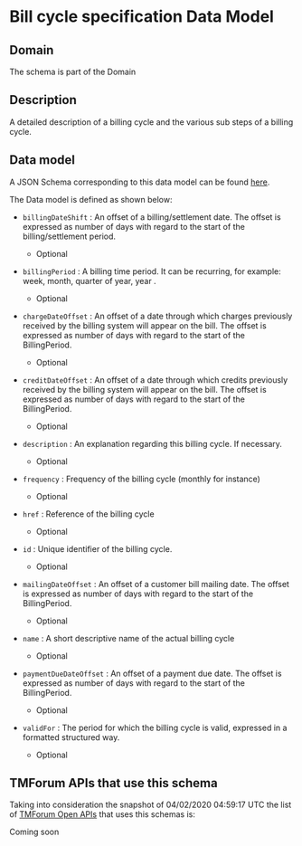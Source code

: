 # Bill cycle specification Data Model

## Domain

The  schema is part of the  Domain

## Description

A detailed description of a billing cycle and the various sub steps of a billing cycle.

## Data model

A JSON Schema corresponding to this data model can be found
[here](https://github.com/tmforum-rand/schemas/blob/candidates/Customer/BillCycleSpecification.schema.json).

The Data model is defined as shown below:

- `billingDateShift` : An offset of a billing/settlement date. The offset is expressed as number of days with regard to the start of the billing/settlement period.

  - Optional


- `billingPeriod` : A billing time period. It can be recurring, for example: week, month, quarter of year, year .

  - Optional


- `chargeDateOffset` : An offset of a date through which charges previously received by the billing system will appear on the bill. The offset is expressed as number of days with regard to the start of the BillingPeriod.

  - Optional


- `creditDateOffset` : An offset of a date through which credits previously received by the billing system will appear on the bill. The offset is expressed as number of days with regard to the start of the BillingPeriod.

  - Optional


- `description` : An explanation regarding this billing cycle. If necessary.

  - Optional


- `frequency` : Frequency of the billing cycle (monthly for instance)

  - Optional


- `href` : Reference of the billing cycle

  - Optional


- `id` : Unique identifier of the billing cycle.

  - Optional


- `mailingDateOffset` : An offset of a customer bill mailing date. The offset is expressed as number of days with regard to the start of the BillingPeriod.

  - Optional


- `name` : A short descriptive name of the actual billing cycle

  - Optional


- `paymentDueDateOffset` : An offset of a payment due date. The offset is expressed as number of days with regard to the start of the BillingPeriod.

  - Optional


- `validFor` : The period for which the billing cycle is valid, expressed in a formatted structured way.

  - Optional






## TMForum APIs that use this schema

Taking into consideration the snapshot of 04/02/2020 04:59:17 UTC the list of [TMForum Open APIs](https://www.tmforum.org/open-apis/) that uses this schemas is:

Coming soon